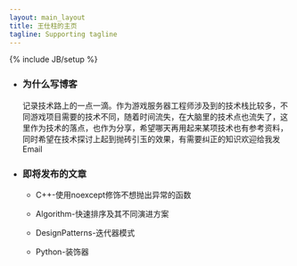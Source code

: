```yaml
---
layout: main_layout
title: 王仕柱的主页
tagline: Supporting tagline
---
```

{% include JB/setup %}

* ### 为什么写博客 ###

	记录技术路上的一点一滴。作为游戏服务器工程师涉及到的技术栈比较多，不同游戏项目需要的技术不同，随着时间流失，在大脑里的技术点也流失了，这里作为技术的落点，也作为分享，希望哪天再用起来某项技术也有参考资料，同时希望在技术探讨上起到抛砖引玉的效果，有需要纠正的知识欢迎给我发Email

* ### 即将发布的文章 ###

	- C++-使用noexcept修饰不想抛出异常的函数

	- Algorithm-快速排序及其不同演进方案

	- DesignPatterns-迭代器模式

	- Python-装饰器


